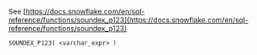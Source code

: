 See [https://docs.snowflake.com/en/sql-reference/functions/soundex_p123](https://docs.snowflake.com/en/sql-reference/functions/soundex_p123)
```
SOUNDEX_P123( <varchar_expr> )
```
